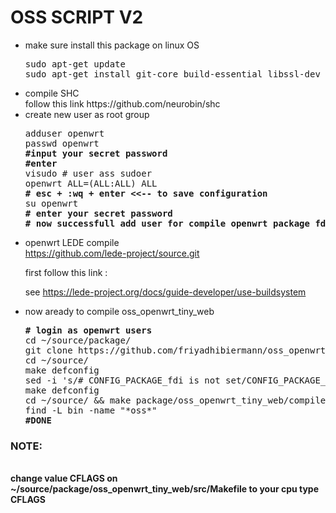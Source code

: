 # OSS SCRIPT V2
<ul>
<li>make sure install this package on linux OS</li>
<pre>
sudo apt-get update
sudo apt-get install git-core build-essential libssl-dev libncurses5-dev unzip gawk zlib1g-dev automake cmake gettext
</pre>
<li>compile SHC</li>
follow this link https://github.com/neurobin/shc
<li>create new user as root group</li>
<pre>
adduser openwrt
passwd openwrt
<strong>#input your secret password</strong>
<strong>#enter</strong>
visudo # user ass sudoer
openwrt ALL=(ALL:ALL) ALL
<strong># esc + :wq + enter <<-- to save configuration</strong>
su openwrt
<strong># enter your secret password</strong>
<strong># now successfull add user for compile openwrt package fdi</strong>
</pre>
<li>openwrt LEDE compile</li>
<a href="https://github.com/lede-project/source.git">https://github.com/lede-project/source.git</a>
<p>first follow this link :</p>
<p>see <a href="https://lede-project.org/docs/guide-developer/use-buildsystem">https://lede-project.org/docs/guide-developer/use-buildsystem</a></p>
<li>now aready to compile oss_openwrt_tiny_web</li>
<pre>
<strong># login as openwrt users</strong>
cd ~/source/package/
git clone https://github.com/friyadhibiermann/oss_openwrt_tiny_web.git
cd ~/source/
make defconfig
sed -i 's/# CONFIG_PACKAGE_fdi is not set/CONFIG_PACKAGE_fdi=y/g' .config
make defconfig
cd ~/source/ && make package/oss_openwrt_tiny_web/compile V=s
find -L bin -name "*oss*"
<strong>#DONE</strong>
</pre>
</ul>
<h3>NOTE:</h3><br>
<strong>change value CFLAGS on ~/source/package/oss_openwrt_tiny_web/src/Makefile to your cpu type CFLAGS</stong>
